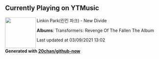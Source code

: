 ## Currently Playing on YTMusic

[<img align="left" width="100" src="https://lh3.googleusercontent.com/v_k0J6oViJyAUR6SXwZ9fqWaq2aRNnHaj32l8OZ0aklU8mCmJcpQLcCVP--5HOGYWv-8pAnVV0f_i5c">](https://music.youtube.com/watch?v=8ZBnwBVjwOk)

Linkin Park(린킨 파크) - New Divide

**Albums**: Transformers: Revenge Of The Fallen The Album

Last updated at 03/09/2021 13:02

#### Generated with [20chan/github-now](https://github.com/20chan/github-now)


<!--
**20chan/20chan** is a ✨ _special_ ✨ repository because its `README.md` (this file) appears on your GitHub profile.

Here are some ideas to get you started:

- 🔭 I’m currently working on ...
- 🌱 I’m currently learning ...
- 👯 I’m looking to collaborate on ...
- 🤔 I’m looking for help with ...
- 💬 Ask me about ...
- 📫 How to reach me: ...
- 😄 Pronouns: ...
- ⚡ Fun fact: ...
-->
